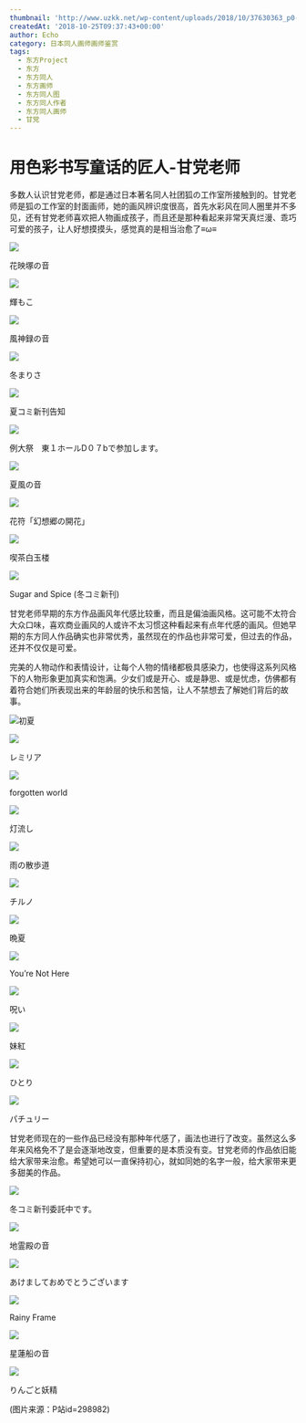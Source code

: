 ```yaml
---
thumbnail: 'http://www.uzkk.net/wp-content/uploads/2018/10/37630363_p0-825x510.jpg'
createdAt: '2018-10-25T09:37:43+00:00'
author: Echo
category: 日本同人画师画师鉴赏
tags:
  - 东方Project
  - 东方
  - 东方同人
  - 东方画师
  - 东方同人图
  - 东方同人作者
  - 东方同人画师
  - 甘党
---
```


# 用色彩书写童话的匠人-甘党老师

多数人认识甘党老师，都是通过日本著名同人社团狐の工作室所接触到的。甘党老师是狐の工作室的封面画师，她的画风辨识度很高，首先水彩风在同人圈里并不多见，还有甘党老师喜欢把人物画成孩子，而且还是那种看起来非常天真烂漫、乖巧可爱的孩子，让人好想摸摸头，感觉真的是相当治愈了≡ω≡

![](http://www.uzkk.net/wp-content/uploads/2018/10/27501930_p0.jpg)

花映塚の音

![](http://www.uzkk.net/wp-content/uploads/2018/10/17288090_p0.jpg)

輝もこ

![](http://www.uzkk.net/wp-content/uploads/2018/10/35804406_p0-707x1024.jpg)

風神録の音

![](http://www.uzkk.net/wp-content/uploads/2018/10/32394132_p0-726x1024.jpg)

冬まりさ

![](http://www.uzkk.net/wp-content/uploads/2018/10/51835526_p0-725x1024.jpg)

夏コミ新刊告知

![](http://www.uzkk.net/wp-content/uploads/2018/10/50253288_p0-721x1024.jpg)

例大祭　東１ホールD０７bで参加します。

![](http://www.uzkk.net/wp-content/uploads/2018/10/45255375_p0-708x1024.jpg)

夏風の音

![](http://www.uzkk.net/wp-content/uploads/2018/10/45409324_p0.jpg)

花符「幻想郷の開花」

![](http://www.uzkk.net/wp-content/uploads/2018/10/51894638_p0.jpg)

喫茶白玉楼

![](http://www.uzkk.net/wp-content/uploads/2018/10/40548748_p0-725x1024.jpg)

Sugar and Spice (冬コミ新刊)

甘党老师早期的东方作品画风年代感比较重，而且是偏油画风格。这可能不太符合大众口味，喜欢商业画风的人或许不太习惯这种看起来有点年代感的画风。但她早期的东方同人作品确实也非常优秀，虽然现在的作品也非常可爱，但过去的作品，还并不仅仅是可爱。

完美的人物动作和表情设计，让每个人物的情绪都极具感染力，也使得这系列风格下的人物形象更加真实和饱满。少女们或是开心、或是静思、或是忧虑，仿佛都有着符合她们所表现出来的年龄层的快乐和苦恼，让人不禁想去了解她们背后的故事。

![](http://www.uzkk.net/wp-content/uploads/2018/10/10674762_p0-852x1024.jpg)初夏

![](http://www.uzkk.net/wp-content/uploads/2018/10/9386520_p0-854x1024.jpg)

レミリア

![](http://www.uzkk.net/wp-content/uploads/2018/10/8365431_p0-745x1024.jpg)

forgotten world

![](http://www.uzkk.net/wp-content/uploads/2018/10/20520440_p0-854x1024.jpg)

灯流し

![](http://www.uzkk.net/wp-content/uploads/2018/10/19701619_p0-854x1024.jpg)

雨の散歩道

![](http://www.uzkk.net/wp-content/uploads/2018/10/14700415_p0-863x1024.jpg)

チルノ

![](http://www.uzkk.net/wp-content/uploads/2018/10/13275244_p0-858x1024.jpg)

晩夏

![](http://www.uzkk.net/wp-content/uploads/2018/10/22401363_p0-865x1024.jpg)

You’re Not Here

![](http://www.uzkk.net/wp-content/uploads/2018/10/24368795_p0-840x1024.jpg)

呪い

![](http://www.uzkk.net/wp-content/uploads/2018/10/15940542_p0-844x1024.jpg)

妹紅

![](http://www.uzkk.net/wp-content/uploads/2018/10/21673467_p0-856x1024.jpg)

ひとり

![](http://www.uzkk.net/wp-content/uploads/2018/10/16110116_p0-855x1024.jpg)

パチュリー

甘党老师现在的一些作品已经没有那种年代感了，画法也进行了改变。虽然这么多年来风格免不了是会逐渐地改变，但重要的是本质没有变。甘党老师的作品依旧能给大家带来治愈。希望她可以一直保持初心，就如同她的名字一般，给大家带来更多甜美的作品。

![](http://www.uzkk.net/wp-content/uploads/2018/10/66871282_p0-734x1024.jpg)

冬コミ新刊委託中です。

![](http://www.uzkk.net/wp-content/uploads/2018/10/43348903_p0.jpg)

地霊殿の音

![](http://www.uzkk.net/wp-content/uploads/2018/10/40653873_p0-724x1024.jpg)

あけましておめでとうございます

![](http://www.uzkk.net/wp-content/uploads/2018/10/32394591_p0.jpg)

Rainy Frame

![](http://www.uzkk.net/wp-content/uploads/2018/10/50254507_p0.jpg)

星蓮船の音

![](http://www.uzkk.net/wp-content/uploads/2018/10/22310939_p0-1024x456.jpg)

りんごと妖精

(图片来源：P站id=298982)
